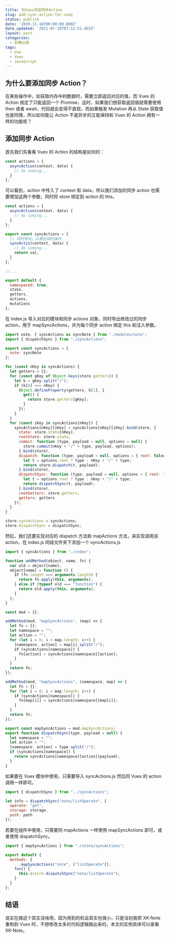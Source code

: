 ```yaml
---
title: 为Vuex添加同步Action
slug: add-sync-action-for-vuex
status: publish
date: '2019-11-16T00:00:00.000Z'
date_updated: '2021-07-28T07:12:51.465Z'
layout: post
categories:
  - 折腾记录
tags:
  - Vue
  - Vuex
  - JavaScript
---
```

## 为什么要添加同步 Action？

在某些操作中，如获取内存中的数据时，需要立即返回对应的值，而 Vuex 的 Action 规定了只能返回一个 Promise，这时，如果我们想获取返回值就需要使用 then 或者 await，代码就会变得不直观，而如果触发 Mutation 再从 State 获取值也是同理，所以如何能让 Action 不是异步的又能保持和 Vuex 的 Action 拥有一样的功能呢？

## 添加同步 Action

首先我们先看看 Vuex 的 Action 的结构是如何的：

```javascript
const actions = {
  asyncAction(context, data) {
    // do soming...
  }
};
```

可以看到，action 中传入了 context 和 data，所以我们添加的同步 action 也需要增加这两个参数，同时将 store 绑定到 action 的 this。

```javascript
const actions = {
  asyncAction(context, data) {
    // do soming...
  }
};

export const syncActions = {
  // 同时导出，以便后续的操作
  syncActin(context, data) {
    // do soming...
    return val;
  }
};

//...

export default {
  namespaced: true,
  state,
  getters,
  actions,
  mutations
};
```

在 index.js 导入对应的模块和同步 actions 对象，同时导出修改过的同步 action，用于 mapSyncActions，并为每个同步 action 绑定 this 和注入参数。

```javascript
import note, { syncActions as syncNote } from "./modules/note";
import { dispatchSync } from "./syncActions";

export const syncActions = {
  note: syncNote
};

for (const nKey in syncActions) {
  let getters = {};
  for (const gKey of Object.keys(store.getters)) {
    let k = gKey.split("/");
    if (k[0] === nKey) {
      Object.defineProperty(getters, k[1], {
        get() {
          return store.getters[gKey];
        }
      });
    }
  }
  for (const iKey in syncActions[nKey]) {
    syncActions[nKey][iKey] = syncActions[nKey][iKey].bind(store, {
      state: store.state[nKey],
      rootState: store.state,
      commit: function (type, payload = null, options = null) {
        store.commit(nKey + "/" + type, payload, options);
      }.bind(store),
      dispatch: function (type, payload = null, options = { root: false }) {
        let t = options.root ? type : nKey + "/" + type;
        return store.dispatch(t, payload);
      }.bind(store),
      dispatchSync: function (type, payload = null, options = { root: false }) {
        let t = options.root ? type : nKey + "/" + type;
        return dispatchSync(t, payload);
      }.bind(store),
      rootGetters: store.getters,
      getters: getters
    });
  }
}

store.syncActions = syncActions;
store.dispatchSync = dispatchSync;
```

然后，我们还要实现对应的 dispatch 方法和 mapActions 方法，来实现调用该 action，在 index.js 同级文件夹下添加一个 syncActions.js

```javascript
import { syncActions } from "./index";

function addMethod(object, name, fn) {
  var old = object[name];
  object[name] = function () {
    if (fn.length === arguments.length) {
      return fn.apply(this, arguments);
    } else if (typeof old === "function") {
      return old.apply(this, arguments);
    }
  };
}

const mod = {};

addMethod(mod, "mapSyncActions", (map) => {
  let fn = {};
  let namespace = "";
  let action = "";
  for (let i = 0; i < map.length; i++) {
    [namespace, action] = map[i].split("/");
    if (syncActions[namespace]) {
      fn[action] = syncActions[namespace][action];
    }
  }
  return fn;
});

addMethod(mod, "mapSyncActions", (namespace, map) => {
  let fn = {};
  for (let i = 0; i < map.length; i++) {
    if (syncActions[namespace]) {
      fn[map[i]] = syncActions[namespace][map[i]];
    }
  }
  return fn;
});

export const mapSyncActions = mod.mapSyncActions;
export function dispatchSync(type, payload = null) {
  let namespace = "";
  let action = "";
  [namespace, action] = type.split("/");
  if (syncActions[namespace]) {
    return syncActions[namespace][action](payload);
  }
}
```

如果要在 Vuex 模块中使用，只需要导入 syncActions.js 然后同 Vuex 的 action 调用一样即可。

```javascript
import { dispatchSync } from "../syncActions";

let info = dispatchSync("note/listOperate", {
  operate: "get",
  storage: storage,
  path: path
});
```

若要在组件中使用，只需要同 mapActions 一样使用 mapSyncActions 即可，或者使用 dispatchSync。

```javascript
import { mapSyncActions } from "./store/syncActions";

export default {
  methods: {
    ...mapSyncActions("note", ["listOperate"]),
    fun() {
      this.$store.dispatchSync("note/listOperate");
    }
  }
};
```

## 结语

说实在搞这个其实没啥用，因为用到的机会其实也很小，只是当初我把 XK-Note 重构到 Vuex 时，不想修改太多的代码逻辑搞出来的，本文的实例具体可以查看 XK-Note。
